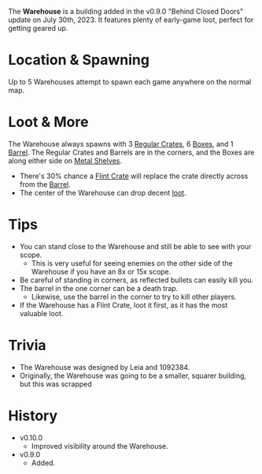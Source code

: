 The **Warehouse** is a building added in the v0.9.0 "Behind Closed Doors" update on July 30th, 2023. It features plenty of early-game loot, perfect for getting geared up.

# Location & Spawning

Up to 5 Warehouses attempt to spawn each game anywhere on the normal map.

# Loot & More

The Warehouse always spawns with 3 [Regular Crates](/obstacles/regular_crate), 6 [Boxes](/obstacles/box), and 1 [Barrel](/obstacles/barrel). The Regular Crates and Barrels are in the corners, and the Boxes are along either side on [Metal Shelves](/obstacles/metal_shelf).

- There's 30% chance a [Flint Crate](/obstacles/flint_crate) will replace the crate directly across from the [Barrel](/obstacles/barrel).
- The center of the Warehouse can drop decent [loot](/loot#warehouse).

# Tips

- You can stand close to the Warehouse and still be able to see with your scope.
  - This is very useful for seeing enemies on the other side of the Warehouse if you have an 8x or 15x scope.
- Be careful of standing in corners, as reflected bullets can easily kill you.
- The barrel in the one corner can be a death trap.
  - Likewise, use the barrel in the corner to try to kill other players.
- If the Warehouse has a Flint Crate, loot it first, as it has the most valuable loot.

# Trivia

- The Warehouse was designed by Leia and 1092384.
- Originally, the Warehouse was going to be a smaller, squarer building, but this was scrapped

# History

- v0.10.0
  - Improved visibility around the Warehouse.
- v0.9.0
  - Added.
